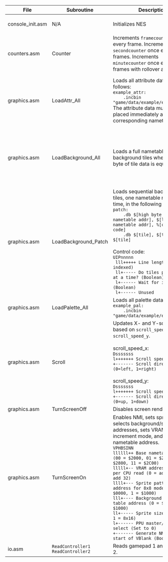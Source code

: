 | File             | Subroutine | Description | Usage |
|------------------|------------|-------------|-------|
| console_init.asm | N/A        | Initializes NES | `.include console_init.asm` at top of first PRG bank. |
| counters.asm | Counter    | Increments `framecounter` once every frame. Increments `secondcounter` once every 60 frames. Increments `minutecounter` once every 3,600 frames with rollover at `$FF`. | `JSR Counter` during NMI. |
| graphics.asm     | LoadAttr_All | Loads all attribute data as follows:<BR>`example_attr:`<BR>`    .incbin "game/data/example/example.atr"`<BR>The attribute data must be placed immediately after the corresponding nametable data. | `LDX #HIGH(example_attr)`<BR>`LDY #NMTBL_TOP_LEFT`<BR>`JSR LoadAttr_All`<BR><BR>Possible values for Y are `#NMTBL_TOP_LEFT`, `#NMTBL_TOP_RIGHT`, `#NMTBL_BOT_LEFT`, and `#NMTBL_BOT_RIGHT`. |
| graphics.asm     | LoadBackground_All | Loads a full nametable of background tiles where the low byte of tile data is equal to `$00`. | `LDX #HIGH(background_tiles)`<BR>`LDY #NMTBL_TOP_LEFT`<BR>`JSR LoadBackground_All`<BR><BR>Possible values for Y are `#NMTBL_TOP_LEFT`, `#NMTBL_TOP_RIGHT`, `#NMTBL_BOT_LEFT`, and `#NMTBL_BOT_RIGHT`. |
| graphics.asm     | LoadBackground_Patch | Loads sequential background tiles, one nametable row at a time, in the following data format:<BR>`patch:`<BR>`    .db $[high byte of nametable addr], $[low byte of nametable addr], %[control code]`<BR>`    .db $[tile], $[tile], ... $[tile]`<BR><BR>Control code:<BR>`UIPnnnnn`<BR>` lll+++++ Line length (0-indexed)`<BR>` ll+----- Do tiles pop in one at a time? (Boolean)`<BR>` l+------ Wait for input? (Boolean)`<BR>` l+------ Unused` | `LDX #HIGH(patch)`<BR>`LDY #LOW(patch)`<BR>`JSR LoadBackground_Patch` |
| graphics.asm     | LoadPalette_All | Loads all palette data as follows:<BR>`example_pal:`<BR>`    .incbin "game/data/example/example.pal"` | `LDX #HIGH(example_pal)`<BR>`LDY #LOW(example_pal)`<BR>`JSR LoadPalette_All` |
| graphics.asm     | Scroll | Updates X- and Y-scroll values based on `scroll_speed_x` and `scroll_speed_y`.<BR><BR>scroll_speed_x:<BR>`Dsssssss`<BR>`l+++++++ Scroll speed`<BR>`+------- Scroll direction (0=left, 1=right)`<BR><BR>scroll_speed_y:<BR>`Dsssssss`<BR>`l+++++++ Scroll speed`<BR>`+------- Scroll direction (0=up, 1=down)` | `JSR Scroll` |
| graphics.asm     | TurnScreenOff | Disables screen rendering. | `JSR TurnScreenOff` |
| graphics.asm     | TurnScreenOn | Enables NMI, sets sprite height, selects background/sprite addresses, sets VRAM address increment mode, and sets base nametable address.<BR>`VPHBSINN`<BR>`llllll++ Base nametable address (00 = $2000, 01 = $2400, 10 = $2800, 11 = $2C00)`<BR>`lllll+-- VRAM address increment per CPU read (0 = add 1, 1 = add 32)`<BR>`llll+--- Sprite pattern table address for 8x8 mode (0 = $0000, 1 = $1000)`<BR>`lll+---- Background pattern table address (0 = $0000, 1 = $1000)`<BR>`ll+----- Sprite size (0 = 8x8, 1 = 8x16)`<BR>`l+------ PPU master/slave select (Set to 0)`<BR>`+------- Generate NMI at the start of VBlank (Boolean)` |
| io.asm           | `ReadController1`<BR>`ReadController2` | Reads gamepad 1 and gamepad 2. | `JSR ReadController1`<BR>`JSR ReadController2` | 

